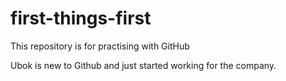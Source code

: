 # first-things-first
This repository is for practising with GitHub

Ubok is new to Github and just started working for the company.
